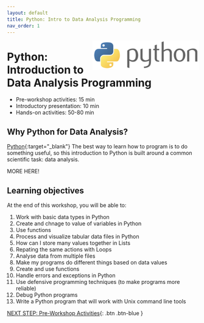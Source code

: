 ```yaml
---
layout: default
title: Python: Intro to Data Analysis Programming 
nav_order: 1
---
```

<img src="images/python-logo.png" style="float:right;width:280px;" alt="image description">

# Python: Introduction to Data Analysis Programming

- Pre-workshop activities: 15 min 
- Introductory presentation: 10 min
- Hands-on activities: 50-80 min

## Why Python for Data Analysis? 

[Python](https://python.org/){:target="_blank"} The best way to learn how to program is to do something useful, so this introduction to Python is built around a common scientific task: data analysis.

MORE HERE!

## Learning objectives

At the end of this workshop, you will be able to:

1. Work with basic data types in Python
2. Create and chnage to value of variables in Python
3. Use functions
4. Process and visualize tabular data files in Python
5. How can I store many values together in Lists
6. Repating the same actions with Loops
7. Analyse data from multiple files
8. Make my programs do different things based on data values
9. Create and use functions
10. Handle errors and exceptions in Python
11. Use defensive programming techniques (to make programs more reliable)
12. Debug Python programs
13. Write a Python program that will work with Unix command line tools
 
[NEXT STEP: Pre-Workshop Activities](pre-workshop.html){: .btn .btn-blue }
